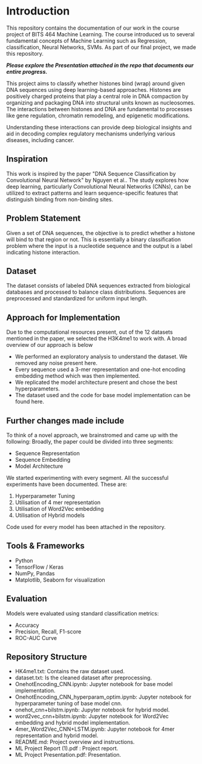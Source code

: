 # Introduction
This repository contains the documentation of our work in the course project of BITS 464 Machine Learning. The course introduced us to several fundamental concepts of Machine Learning such as Regression, classification, Neural Networks, SVMs. As part of our final project, we made this repository. 

***Please explore the Presentation attached in the repo that documents our entire progress.***

This project aims to classify whether histones bind (wrap) around given DNA sequences using deep learning-based approaches. Histones are positively charged proteins that play a central role in DNA compaction by organizing and packaging DNA into structural units known as nucleosomes. The interactions between histones and DNA are fundamental to processes like gene regulation, chromatin remodeling, and epigenetic modifications.

Understanding these interactions can provide deep biological insights and aid in decoding complex regulatory mechanisms underlying various diseases, including cancer.

## Inspiration
This work is inspired by the paper "DNA Sequence Classification by Convolutional Neural Network" by Nguyen et al.. The study explores how deep learning, particularly Convolutional Neural Networks (CNNs), can be utilized to extract patterns and learn sequence-specific features that distinguish binding from non-binding sites.

## Problem Statement
Given a set of DNA sequences, the objective is to predict whether a histone will bind to that region or not. This is essentially a binary classification problem where the input is a nucleotide sequence and the output is a label indicating histone interaction.

## Dataset
The dataset consists of labeled DNA sequences extracted from biological databases and processed to balance class distributions. Sequences are preprocessed and standardized for uniform input length.

## Approach for Implementation
Due to the computational resources present, out of the 12 datasets mentioned in the paper, we selected the H3K4me1 to work with. A broad overview of our approach is below
- We performed an exploratory analysis to understand the dataset. We removed any noise present here.
- Every sequence used a 3-mer representation and one-hot encoding embedding method which was then implemented.
- We replicated the model architecture present and chose the best hyperparameters.
- The dataset used and the code for base model implementation can be found here.

## Further changes made include
To think of a novel approach, we brainstromed and came up with the following:
Broadly, the paper could be divided into three segments:
- Sequence Representation
- Sequence Embedding
- Model Architecture

We started experimenting with every segment. All the successful experiments have been documented. These are:

1. Hyperparameter Tuning
2. Utilisation of 4 mer representation
3. Utilisation of Word2Vec embedding
4. Utilisation of Hybrid models

Code used for every model has been attached in the repository.

## Tools & Frameworks
- Python
- TensorFlow / Keras
- NumPy, Pandas
- Matplotlib, Seaborn for visualization

## Evaluation
Models were evaluated using standard classification metrics:
- Accuracy
- Precision, Recall, F1-score
- ROC-AUC Curve

## Repository Structure
- HK4me1.txt: Contains the raw dataset used.
- dataset.txt: Is the cleaned dataset after preprocessing.
- OnehotEncoding_CNN.ipynb: Jupyter notebook for base model implementation.
- OnehotEncoding_CNN_hyperparam_optim.ipynb: Jupyter notebook for hyperparameter tuning of base model cnn.
- onehot_cnn+bilstm.ipynb: Jupyter notebook for hybrid model.
- word2vec_cnn+bilstm.ipynb: Jupyter notebook for Word2Vec embedding and hybrid model implementation.
- 4mer_Word2Vec_CNN+LSTM.ipynb: Jupyter notebook for 4mer representation and hybrid model.
- README.md: Project overview and instructions.
- ML Project Report (1).pdf : Project report.
- ML Project Presentation.pdf: Presentation.
